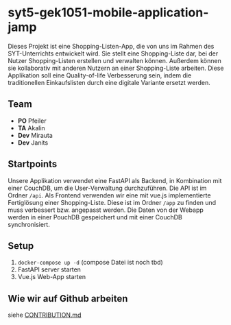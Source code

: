 # syt5-gek1051-mobile-application-jamp
Dieses Projekt ist eine Shopping-Listen-App, die von uns im Rahmen des SYT-Unterrichts entwickelt wird. Sie stellt eine Shopping-Liste dar, bei der Nutzer Shopping-Listen erstellen und verwalten können. Außerdem können sie kollaborativ mit anderen Nutzern an einer Shopping-Liste arbeiten. Diese Applikation soll eine Quality-of-life Verbesserung sein, indem die traditionellen Einkaufslisten durch eine digitale Variante ersetzt werden.

## Team
- **PO** Pfeiler
- **TA** Akalin
- **Dev** Mirauta
- **Dev** Janits

## Startpoints

Unsere Applikation verwendet eine FastAPI als Backend, in Kombination mit einer CouchDB, um die User-Verwaltung durchzuführen. Die API ist im Ordner `/api`. Als Frontend verwenden wir eine mit vue.js implementierte Fertiglösung einer Shopping-Liste. Diese ist im Ordner `/app` zu finden und muss verbessert bzw. angepasst werden. Die Daten von der Webapp werden in einer PouchDB gespeichert und mit einer CouchDB synchronisiert.

## Setup

1. `docker-compose up -d` (compose Datei ist noch tbd)
2. FastAPI server starten
3. Vue.js Web-App starten 

## Wie wir auf Github arbeiten

siehe [CONTRIBUTION.md](./CONTRIBUTION.md)